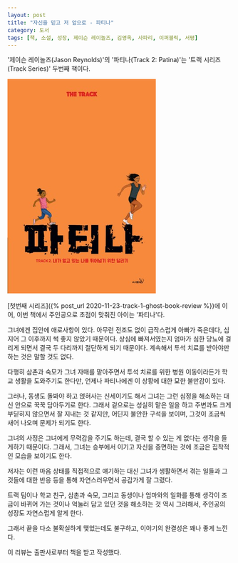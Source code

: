 ```yaml
---
layout: post
title: "자신을 믿고 저 앞으로 - 파티나"
category: 도서
tags: [책, 소설, 성장, 제이슨 레이놀즈, 김영옥, 사파리, 이퍼블릭, 서평]
---
```


'제이슨 레이놀즈(Jason Reynolds)'의
'파티나(Track 2: Patina)'는
'트랙 시리즈(Track Series)' 두번째 책이다.

![표지](/images/track-2-patina-book-h480.jpg)

[첫번째 시리즈]({% post_url 2020-11-23-track-1-ghost-book-review %})에 이어,
이번 책에서 주인공으로 초점이 맞춰진 아이는 '파티나'다.

그녀에겐 집안에 애로사항이 있다.
아무런 전조도 없이 급작스럽게 아빠가 죽은데다,
심지어 그 이후까지 썩 좋지 않았기 때문이다.
상심에 빠져서였는지 엄마가 심한 당뇨에 걸리게 되면서 결국 두 다리까지 절단하게 되기 때문이다.
계속해서 투석 치료를 받아야만 하는 것은 말할 것도 없다.

다행히 삼촌과 숙모가 그녀 자매를 맡아주면서
투석 치료를 위한 병원 이동이라든가 학교 생활을 도와주기도 한다만,
언제나 파티나에겐 이 상황에 대한 묘한 불만감이 있다.

그러나, 동생도 돌봐야 하고 얹혀사는 신세이기도 해서
그녀는 그런 심정을 해소하는 대신 안으로 꾹꾹 담아두기로 한다.
그래서 겉으로는 성실히 맡은 일을 하고 주변과도 크게 부딛히지 않으면서 잘 지내는 것 같지만,
어딘지 불안한 구석을 보이며,
그것이 조금씩 새어 나오며 문제가 되기도 한다.

그녀의 사정은 그녀에게 무력감을 주기도 하는데,
결국 할 수 있는 게 없다는 생각을 들게하기 때문이다.
그래서, 그녀는 승부에서 이기고 자신을 증면하는 것에 조금은 집착적인 모습을 보이기도 한다.

저자는 이런 마음 상태를 직접적으로 얘기하는 대신
그녀가 생활하면서 겪는 일들과
그것들에 대한 반응 등을 통해 자연스러우면서 공감가게 잘 그렸다.

트랙 팀이나 학교 친구, 삼촌과 숙모, 그리고 동생이나 엄마와의 일화를 통해
생각이 조금이 바뀌어 가는 것이나
억눌러 담고 있던 것을 해소하는 것 역시 그러해서,
주인공의 성장도 자연스럽게 알게 한다.

그래서 끝을 다소 불확실하게 맺었는데도 불구하고,
이야기의 완결성은 꽤나 좋게 느낀다.



<div class="im im-info">
이 리뷰는 출판사로부터 책을 받고 작성했다.
</div>
